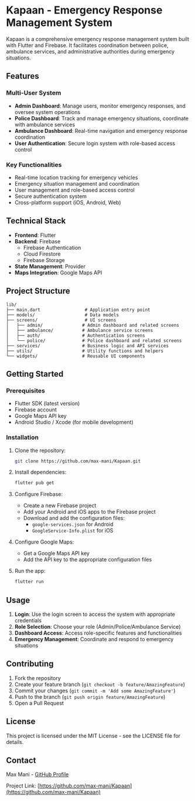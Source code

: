 # Kapaan - Emergency Response Management System

Kapaan is a comprehensive emergency response management system built with Flutter and Firebase. It facilitates coordination between police, ambulance services, and administrative authorities during emergency situations.

## Features

### Multi-User System
- **Admin Dashboard**: Manage users, monitor emergency responses, and oversee system operations
- **Police Dashboard**: Track and manage emergency situations, coordinate with ambulance services
- **Ambulance Dashboard**: Real-time navigation and emergency response coordination
- **User Authentication**: Secure login system with role-based access control

### Key Functionalities
- Real-time location tracking for emergency vehicles
- Emergency situation management and coordination
- User management and role-based access control
- Secure authentication system
- Cross-platform support (iOS, Android, Web)

## Technical Stack

- **Frontend**: Flutter
- **Backend**: Firebase
  - Firebase Authentication
  - Cloud Firestore
  - Firebase Storage
- **State Management**: Provider
- **Maps Integration**: Google Maps API

## Project Structure

```
lib/
├── main.dart                 # Application entry point
├── models/                   # Data models
├── screens/                  # UI screens
│   ├── admin/               # Admin dashboard and related screens
│   ├── ambulance/           # Ambulance service screens
│   ├── auth/                # Authentication screens
│   └── police/              # Police dashboard and related screens
├── services/                # Business logic and API services
├── utils/                   # Utility functions and helpers
└── widgets/                 # Reusable UI components
```

## Getting Started

### Prerequisites

- Flutter SDK (latest version)
- Firebase account
- Google Maps API key
- Android Studio / Xcode (for mobile development)

### Installation

1. Clone the repository:
   ```bash
   git clone https://github.com/max-mani/Kapaan.git
   ```

2. Install dependencies:
   ```bash
   flutter pub get
   ```

3. Configure Firebase:
   - Create a new Firebase project
   - Add your Android and iOS apps to the Firebase project
   - Download and add the configuration files:
     - `google-services.json` for Android
     - `GoogleService-Info.plist` for iOS

4. Configure Google Maps:
   - Get a Google Maps API key
   - Add the API key to the appropriate configuration files

5. Run the app:
   ```bash
   flutter run
   ```

## Usage

1. **Login**: Use the login screen to access the system with appropriate credentials
2. **Role Selection**: Choose your role (Admin/Police/Ambulance Service)
3. **Dashboard Access**: Access role-specific features and functionalities
4. **Emergency Management**: Coordinate and respond to emergency situations

## Contributing

1. Fork the repository
2. Create your feature branch (`git checkout -b feature/AmazingFeature`)
3. Commit your changes (`git commit -m 'Add some AmazingFeature'`)
4. Push to the branch (`git push origin feature/AmazingFeature`)
5. Open a Pull Request

## License

This project is licensed under the MIT License - see the LICENSE file for details.

## Contact

Max Mani - [GitHub Profile](https://github.com/max-mani)

Project Link: [https://github.com/max-mani/Kapaan](https://github.com/max-mani/Kapaan)
